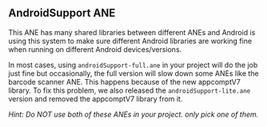 ## AndroidSupport ANE ##
This ANE has many shared libraries between different ANEs and Android is using this system to make sure different Android libraries are working fine when running on different Android devices/versions.

In most cases, using ```androidSupport-full.ane``` in your project will do the job just fine but occasionally, the full version will slow down some ANEs like the barcode scanner ANE. This happens because of the new appcomptV7 library. To fix this problem, we also released the ```androidSupport-lite.ane``` version and removed the appcomptV7 library from it.

*Hint: Do NOT use both of these ANEs in your project. only pick one of them.*